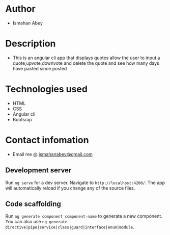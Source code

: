 # Author
 * Ismahan Abey

 #  Description
  
  * This is an angular cli app that displays quotes allow the user to input a quote,upvote,downvote and delete the quote and see how  many days have pasted since posted

  # Technologies used
  
  * HTML
  * CSS
  * Angular cli
  * Bootsrap

  # Contact infomation
  
  * Email me @ ismahanabey@gmail.com



## Development server

Run `ng serve` for a dev server. Navigate to `http://localhost:4200/`. The app will automatically reload if you change any of the source files.

## Code scaffolding

Run `ng generate component component-name` to generate a new component. You can also use `ng generate directive|pipe|service|class|guard|interface|enum|module`.
